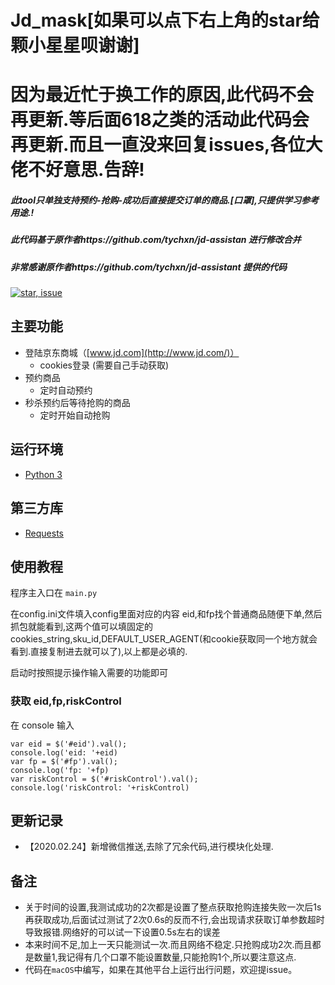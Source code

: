 # Jd_mask[如果可以点下右上角的star给颗小星星呗谢谢]
# 因为最近忙于换工作的原因,此代码不会再更新.等后面618之类的活动此代码会再更新.而且一直没来回复issues,各位大佬不好意思.告辞!

##### 此tool只单独支持预约-抢购-成功后直接提交订单的商品.[口罩],只提供学习参考用途.!

##### 此代码基于原作者https://github.com/tychxn/jd-assistan 进行修改合并

##### 非常感谢原作者https://github.com/tychxn/jd-assistant 提供的代码
[![star, issue](https://img.shields.io/badge/star%2C%20issue-welcome-brightgreen.svg)](https://github.com/zhou-xiaojun/jd_mask)

## 主要功能

- 登陆京东商城（[www.jd.com](http://www.jd.com/)）
  - cookies登录 (需要自己手动获取)
- 预约商品
  - 定时自动预约
- 秒杀预约后等待抢购的商品
  - 定时开始自动抢购

## 运行环境

- [Python 3](https://www.python.org/)

## 第三方库

- [Requests](http://docs.python-requests.org/en/master/)

## 使用教程

程序主入口在 `main.py`

在config.ini文件填入config里面对应的内容
eid,和fp找个普通商品随便下单,然后抓包就能看到,这两个值可以填固定的
cookies_string,sku_id,DEFAULT_USER_AGENT(和cookie获取同一个地方就会看到.直接复制进去就可以了),以上都是必填的.

启动时按照提示操作输入需要的功能即可

### 获取 eid,fp,riskControl
在 console 输入
```
var eid = $('#eid').val();
console.log('eid: '+eid)
var fp = $('#fp').val();
console.log('fp: '+fp)
var riskControl = $('#riskControl').val();
console.log('riskControl: '+riskControl)
```

## 更新记录

- 【2020.02.24】新增微信推送,去除了冗余代码,进行模块化处理.

## 备注

- 关于时间的设置,我测试成功的2次都是设置了整点获取抢购连接失败一次后1s再获取成功,后面试过测试了2次0.6s的反而不行,会出现请求获取订单参数超时导致报错.网络好的可以试一下设置0.5s左右的误差
- 本来时间不足,加上一天只能测试一次.而且网络不稳定.只抢购成功2次.而且都是数量1,我记得有几个口罩不能设置数量,只能抢购1个,所以要注意这点.
- 代码在`macOS`中编写，如果在其他平台上运行出行问题，欢迎提issue。
